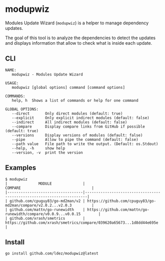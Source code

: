 # modupwiz

Modules Update Wizard (`modupwiz`) is a helper to manage dependency updates.

The goal of this tool is to analyze the dependencies to detect the updates and displays information that allow to check what is inside each update.

## CLI

```
NAME:
   modupwiz - Modules Update Wizard

USAGE:
   modupwiz [global options] command [command options] 

COMMANDS:
   help, h  Shows a list of commands or help for one command

GLOBAL OPTIONS:
   --direct       Only direct modules (default: true)
   --explicit     Only explicit indirect modules (default: false)
   --indirect     All indirect modules (default: false)
   --compare      Display compare links from GitHub if possible (default: true)
   --versions     Display versions of modules (default: false)
   --pipe         Allow to pipe the command (default: false)
   --path value   File path to write the output. (Default: os.Stdout)
   --help, -h     show help
   --version, -v  print the version

```

## Examples

```console
$ modupwiz
|              MODULE              |                                COMPARE                                |
|----------------------------------|-----------------------------------------------------------------------|
| github.com/cpuguy83/go-md2man/v2 | https://github.com/cpuguy83/go-md2man/compare/v2.0.2...v2.0.3         |
| github.com/mattn/go-runewidth    | https://github.com/mattn/go-runewidth/compare/v0.0.9...v0.0.15        |
| github.com/xrash/smetrics        | https://github.com/xrash/smetrics/compare/039620a65673...1d8dd44e695e |
```

## Install

```bash
go install github.com/ldez/modupwiz@latest
```
